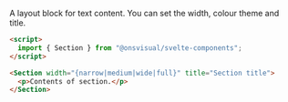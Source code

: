 A layout block for text content. You can set the width, colour theme and title.

<!-- prettier-ignore -->
```html
<script>
  import { Section } from "@onsvisual/svelte-components";
</script>

<Section width="{narrow|medium|wide|full}" title="Section title">
  <p>Contents of section.</p>
</Section>
```
